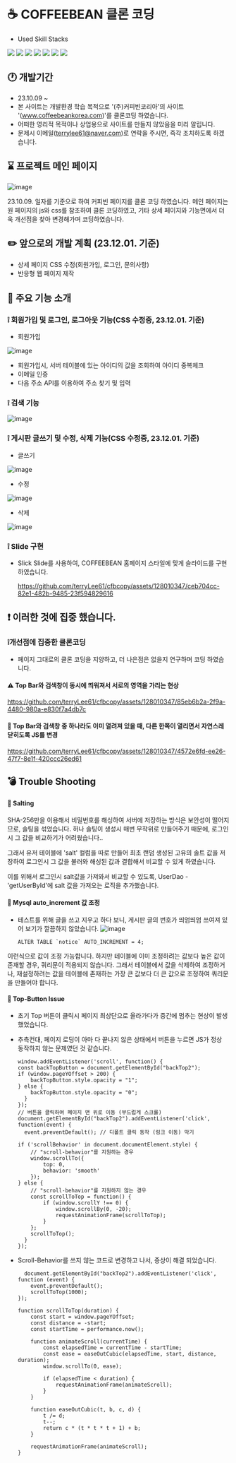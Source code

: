 # ☕️ COFFEEBEAN 클론 코딩
- Used Skill Stacks
  
<img src="https://img.shields.io/badge/javascript-F7DF1E?style=for-the-badge&logo=javascript&logoColor=white"> <img src="https://img.shields.io/badge/css3-1572B6?style=for-the-badge&logo=css3&logoColor=white"> <img src="https://img.shields.io/badge/html5-E34F26?style=for-the-badge&logo=html5&logoColor=white"> <img src="https://img.shields.io/badge/apachetomcat-F8DC75?style=for-the-badge&logo=apachetomcat&logoColor=white"> <img src="https://img.shields.io/badge/eclipseide-2C2255?style=for-the-badge&logo=eclipseide&logoColor=white"> <img src="https://img.shields.io/badge/mysql-4479A1?style=for-the-badge&logo=mysql&logoColor=white"> <img src="https://img.shields.io/badge/jquery-0769AD?style=for-the-badge&logo=jquery&logoColor=white">

## 🕐 개발기간
- 23.10.09 ~
- 본 사이트는 개발환경 학습 목적으로 '(주)커피빈코리아'의 사이트 '(www.coffeebeankorea.com)'를 클론코딩 하였습니다.
- 어떠한 영리적 목적이나 상업용으로 사이트를 만들지 않았음을 미리 알립니다.
- 문제시 이메일(terrylee61@naver.com)로 연락을 주시면, 즉각 조치하도록 하겠습니다.
  
## ⌛️ 프로젝트 메인 페이지
![image](https://github.com/terryLee61/cfbcopy/assets/128010347/0267e354-47f7-4b78-92d5-1f910ce6a91b)

23.10.09. 일자를 기준으로 하여 커피빈 페이지를 클론 코딩 하였습니다.
메인 페이지는 원 페이지의 js와 css를 참조하여 클론 코딩하였고,
기타 상세 페이지와 기능면에서 더욱 개선점을 찾아 변경해가며 코딩하였습니다.

## ✏️ 앞으로의 개발 계획 (23.12.01. 기준)
- 상세 페이지 CSS 수정(회원가입, 로그인, 문의사항)
- 반응형 웹 페이지 제작

## 🔎 주요 기능 소개
### ❕ 회원가입 및 로그인, 로그아웃 기능(CSS 수정중, 23.12.01. 기준)
- 회원가입
  
![image](https://github.com/terryLee61/cfbcopy/assets/128010347/f7dc7048-be9e-45ce-92f0-c45bbe0b80d8)
  - 회원가입시, 서버 테이블에 있는 아이디의 값을 조회하여 아이디 중복체크
  - 이메일 인증
  - 다음 주소 API를 이용하여 주소 찾기 및 입력

### ❕ 검색 기능
  
  ![image](https://github.com/terryLee61/cfbcopy/assets/128010347/2942a046-1737-49f8-96be-0a796e8aef0d)

### ❕ 게시판 글쓰기 및 수정, 삭제 기능(CSS 수정중, 23.12.01. 기준)
- 글쓰기
  
![image](https://github.com/terryLee61/cfbcopy/assets/128010347/939ac160-af70-4059-8447-7d0db7213665)
- 수정
  
![image](https://github.com/terryLee61/cfbcopy/assets/128010347/ecf0ec05-df5f-4488-8b64-fed90d9b2476)
- 삭제
  
![image](https://github.com/terryLee61/cfbcopy/assets/128010347/2201188b-c353-4697-bc5c-2323f81ef070)

### ❕ Slide 구현
- Slick Slide를 사용하여, COFFEEBEAN 홈페이지 스타일에 맞게 슬라이드를 구현 하였습니다.
  
  https://github.com/terryLee61/cfbcopy/assets/128010347/ceb704cc-82e1-482b-9485-23f594829616


## ❗️ 이러한 것에 집중 했습니다.
### ❕개선점에 집중한 클론코딩
- 페이지 그대로의 클론 코딩을 지양하고, 더 나은점은 없을지 연구하며 코딩 하였습니다.

#### ⚠️ Top Bar와 검색창이 동시에 띄워져서 서로의 영역을 가리는 현상
https://github.com/terryLee61/cfbcopy/assets/128010347/85eb6b2a-2f9a-4480-980a-e830f7a4db7c

#### 💊 Top Bar와 검색창 중 하나라도 이미 열려져 있을 때, 다른 한쪽이 열리면서 자연스레 닫히도록 JS를 변경
https://github.com/terryLee61/cfbcopy/assets/128010347/4572e6fd-ee26-47f7-8e1f-420ccc26ed61

## 💣 Trouble Shooting

#### 📌 Salting

SHA-256만을 이용해서 비밀번호를 해싱하여 서버에 저장하는 방식은 보안성이 떨어지므로, 솔팅을 섞었습니다.
허나 솔팅이 생성시 매번 무작위로 만들어주기 때문에, 로그인시 그 값을 비교하기가 어려웠습니다..

그래서 유저 테이블에 'salt' 컬럼을 따로 만들어 최초 랜덤 생성된 고유의 솔트 값을 저장하여 
로그인시 그 값을 불러와 해싱된 값과 결합해서 비교할 수 있게 하였습니다.

이를 위해서 로그인시 salt값을 가져와서 비교할 수 있도록, UserDao - 'getUserById'에 salt 값을 가져오는 로직을 추가했습니다.

#### 📌 Mysql auto_increment 값 조정
- 테스트를 위해 글을 쓰고 지우고 하다 보니, 게시판 글의 번호가 띄엄띄엄 쓰여져 있어 보기가 깔끔하지 않았습니다.
![image](https://github.com/terryLee61/cfbcopy/assets/128010347/25703d80-85a2-4807-ab5d-1560f91cd8bf)

      ALTER TABLE `notice` AUTO_INCREMENT = 4;

이런식으로 값이 조정 가능합니다. 하지만 테이블에 이미 조정하려는 값보다 높은 값이 존재할 경우, 쿼리문이 적용되지 않습니다.
그래서 테이블에서 값을 삭제하여 조정하거나, 재설정하려는 값을 테이블에 존재하는 가장 큰 값보다 더 큰 값으로 조정하여 쿼리문을 만들어야 합니다.

#### 📌 Top-Button Issue
- 초기 Top 버튼이 클릭시 페이지 최상단으로 올라가다가 중간에 멈추는 현상이 발생 했었습니다.
- 추측컨대, 페이지 로딩이 아마 다 끝나지 않은 상태에서 버튼을 누르면 JS가 정상 동작하지 않는 문제였던 것 같습니다.

      window.addEventListener('scroll', function() {
      const backTopButton = document.getElementById("backTop2");
      if (window.pageYOffset > 200) {
          backTopButton.style.opacity = "1";
      } else {
          backTopButton.style.opacity = "0";
        }
      });
      // 버튼을 클릭하여 페이지 맨 위로 이동 (부드럽게 스크롤)
      document.getElementById("backTop2").addEventListener('click', function(event) {
        event.preventDefault(); // 디폴트 클릭 동작 (링크 이동) 막기
  
      if ('scrollBehavior' in document.documentElement.style) {
          // "scroll-behavior"를 지원하는 경우
          window.scrollTo({
              top: 0,
              behavior: 'smooth'
          });
      } else {
          // "scroll-behavior"를 지원하지 않는 경우
          const scrollToTop = function() {
              if (window.scrollY !== 0) {
                  window.scrollBy(0, -20);
                  requestAnimationFrame(scrollToTop);
              }
          };
          scrollToTop();
        }
      });

- Scroll-Behavior를 쓰지 않는 코드로 변경하고 나서, 증상이 해결 되었습니다.
      
        document.getElementById("backTop2").addEventListener('click', function (event) {
          event.preventDefault();
          scrollToTop(1000); 
      });
      
      function scrollToTop(duration) {
          const start = window.pageYOffset;
          const distance = -start; 
          const startTime = performance.now();
      
          function animateScroll(currentTime) {
              const elapsedTime = currentTime - startTime;
              const ease = easeOutCubic(elapsedTime, start, distance, duration);
              window.scrollTo(0, ease);
      
              if (elapsedTime < duration) {
                  requestAnimationFrame(animateScroll);
              }
          }
      
          function easeOutCubic(t, b, c, d) {
              t /= d;
              t--;
              return c * (t * t * t + 1) + b;
          }
      
          requestAnimationFrame(animateScroll);
      }

